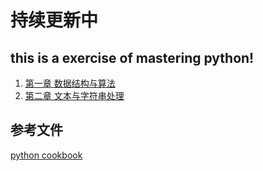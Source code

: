# 持续更新中
## this is a exercise of mastering python!
1. [第一章 数据结构与算法](https://github.com/HadXu/master_python/blob/master/chapter1.ipynb)
2. [第二章 文本与字符串处理](https://github.com/HadXu/master_python/blob/master/chapter2.ipynb)


## 参考文件
[python cookbook](https://github.com/ia-cas/pandas-cookbook)
